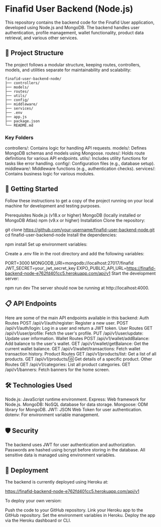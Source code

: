 # Finafid User Backend (Node.js)

This repository contains the backend code for the Finafid User application, developed using Node.js and MongoDB. The backend handles user authentication, profile management, wallet functionality, product data retrieval, and various other services.

## 📂 Project Structure

The project follows a modular structure, keeping routes, controllers, models, and utilities separate for maintainability and scalability:

```plaintext
finafid-user-backend-node/
├── controllers/
├── models/
├── routes/
├── utils/
├── config/
├── middleware/
├── services/
├── .env
├── app.js
├── package.json
└── README.md
```



### Key Folders
controllers/: Contains logic for handling API requests.
models/: Defines MongoDB schemas and models using Mongoose.
routes/: Holds route definitions for various API endpoints.
utils/: Includes utility functions for tasks like error handling.
config/: Configuration files (e.g., database setup).
middleware/: Middleware functions (e.g., authentication checks).
services/: Contains business logic for various modules.

## 🚀 Getting Started

Follow these instructions to get a copy of the project running on your local machine for development and testing purposes.

Prerequisites
Node.js (v18.x or higher)
MongoDB (locally installed or MongoDB Atlas)
npm (v9.x or higher)
Installation
Clone the repository:

git clone https://github.com/your-username/finafid-user-backend-node.git
cd finafid-user-backend-node
Install the dependencies:

npm install
Set up environment variables:

Create a .env file in the root directory and add the following variables:

PORT=3000
MONGODB_URI=mongodb://localhost:27017/finafid
JWT_SECRET=your_jwt_secret_key
EXPO_PUBLIC_API_URL=https://finafid-backend-node-e762fd401cc5.herokuapp.com/api/v1
Start the development server:

npm run dev
The server should now be running at http://localhost:4000.

## 📋 API Endpoints

Here are some of the main API endpoints available in this backend:
Auth Routes
POST /api/v1/auth/register: Register a new user.
POST /api/v1/auth/login: Log in a user and return a JWT token.
User Routes
GET /api/v1/user/profile: Fetch the user's profile.
PUT /api/v1/user/update: Update user information.
Wallet Routes
POST /api/v1/wallet/addBalance: Add balance to the user's wallet.
GET /api/v1/wallet/getBalance: Get the current wallet balance.
GET /api/v1/wallet/transactions: Fetch wallet transaction history.
Product Routes
GET /api/v1/products/list: Get a list of all products.
GET /api/v1/products/:id: Get details of a specific product.
Other Routes
GET /api/v1/categories: List all product categories.
GET /api/v1/banners: Fetch banners for the home screen.


## 🛠️ Technologies Used
Node.js: JavaScript runtime environment.
Express: Web framework for Node.js.
MongoDB: NoSQL database for data storage.
Mongoose: ODM library for MongoDB.
JWT: JSON Web Token for user authentication.
dotenv: For environment variable management.

## 🛡️ Security
The backend uses JWT for user authentication and authorization.
Passwords are hashed using bcrypt before storing in the database.
All sensitive data is managed using environment variables.
## 🔄 Deployment
The backend is currently deployed using Heroku at:

https://finafid-backend-node-e762fd401cc5.herokuapp.com/api/v1

To deploy your own version:

Push the code to your GitHub repository.
Link your Heroku app to the GitHub repository.
Set the environment variables in Heroku.
Deploy the app via the Heroku dashboard or CLI.


